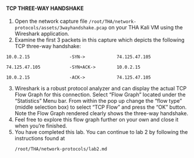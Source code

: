 #### TCP THREE-WAY HANDSHAKE
1. Open the network capture file `/root/THA/network-protocols/assets/3wayhandshake.pcap` on your THA Kali VM using the Wireshark application.
2. Examine the first 3 packets in this capture which depicts the following TCP three-way handshake:

  ```
  10.0.2.15               -SYN->            74.125.47.105
  ```

  ```
  74.125.47.105           -SYN+ACK->        10.0.2.15
  ```

  ```
  10.0.2.15               -ACK->            74.125.47.105
  ```

3. Wireshark is a robust protocol analyzer and can display the actual TCP Flow Graph for this connection.  Select “Flow Graph” located under the “Statistics” Menu bar.  From within the pop up change the “flow type” (middle selection box) to select “TCP Flow” and press the “OK” button.  Note the Flow Graph rendered clearly shows the three-way handshake.
4. Feel free to explore this flow graph further on your own and close it when you’re finished.
5. You have completed this lab. You can continue to lab 2 by following the instructions found at 
    ```
    /root/THA/network-protocols/lab2.md
    ```
